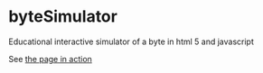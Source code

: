 # byteSimulator
Educational interactive simulator of a byte in html 5 and javascript 

See [the page in action](https://htmlpreview.github.io?https://github.com/aro-tech/byteSimulator/blob/master/byte.html)

